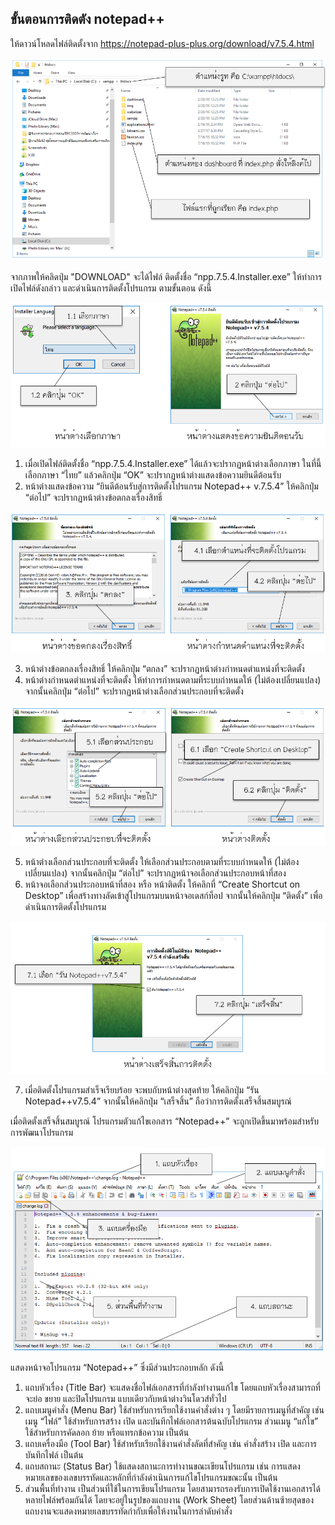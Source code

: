 ## ขั้นตอนการติดตัง notepad++

ให้ดาวน์โหลดไฟล์ติดตั้งจาก https://notepad-plus-plus.org/download/v7.5.4.html 

<img src=img/ch02_02.png>

จากภาพให้คลิดปุ่ม "DOWNLOAD" จะได้ไฟล์ ติดตั้งชื่อ “npp.7.5.4.Installer.exe” ให้ทำการเปิดไฟล์ดังกล่าว และดำเนินการติดตั้งโปรแกรม ตามขั้นตอน ดังนี้

<img src=img/ch02_06_1.png>

1. เมื่อเปิดไฟล์ติดตั้งชื่อ “npp.7.5.4.Installer.exe” ได้แล้วจะปรากฏหน้าต่างเลือกภาษา ในที่นี้เลือกภาษา “ไทย” แล้วคลิกปุ่ม “OK” จะปรากฏหน้าต่างแสดงข้อความยินดีต้อนรับ
2. หน้าต่างแสดงข้อความ “ยินดีต้อนรับสู่การติดตั้งโปรแกรม Notepad++ v.7.5.4” ให้คลิกปุ่ม “ต่อไป” จะปรากฏหน้าต่างข้อตกลงเรื่องสิทธิ์

<img src=img/ch02_06_2.png>

3. หน้าต่างข้อตกลงเรื่องสิทธิ์ ให้คลิกปุ่ม “ตกลง” จะปรากฏหน้าต่างกำหนดตำแหน่งที่จะติดตั้ง
4. หน้าต่างกำหนดตำแหน่งที่จะติดตั้ง ให้ทำการกำหนดตามที่ระบบกำหนดให้ (ไม่ต้องเปลี่ยนแปลง) จากนั้นคลิกปุ่ม “ต่อไป” จะปรากฏหน้าต่างเลือกส่วนประกอบที่จะติดตั้ง

<img src=img/ch02_06_3.png>

5. หน้าต่างเลือกส่วนประกอบที่จะติดตั้ง ให้เลือกส่วนประกอบตามที่ระบบกำหนดให้ (ไม่ต้องเปลี่ยนแปลง) จากนั้นคลิกปุ่ม “ต่อไป” จะปรากฏหน้าจอเลือกส่วนประกอบหน้าที่สอง
6. หน้าจอเลือกส่วนประกอบหน้าที่สอง หรือ หน้าติดตั้ง ให้คลิกที่ “Create Shortcut on Desktop” เพื่อสร้างทางลัดเข้าสู่โปรแกรมบนหน้าจอเดสก์ท็อป จากนั้นให้คลิกปุ่ม “ติดตั้ง” เพื่อดำเนินการติดตั้งโปรแกรม

<img src=img/ch02_06_4.png>

7. เมื่อติดตั้งโปรแกรมสำเร็จเรียบร้อย จะพบกับหน้าต่างสุดท้าย ให้คลิกปุ่ม “รัน Notepad++v7.5.4” จากนั้นให้คลิกปุ่ม “เสร็จสิ้น” ถือว่าการติดตั้งเสร็จสิ้นสมบูรณ์

เมื่อติดตั้งเสร็จสิ้นสมบูรณ์ โปรแกรมตัวแก้ไขเอกสาร “Notepad++” จะถูกเปิดขึ้นมาพร้อมสำหรับการพัฒนาโปรแกรม 

<img src=img/ch02_07.png>

แสดงหน้าจอโปรแกรม “Notepad++” ซึ่งมีส่วนประกอบหลัก ดังนี้
1. แถบหัวเรื่อง (Title Bar) จะแสดงชื่อไฟล์เอกสารที่กำลังทำงานแก้ไข โดยแถบหัวเรื่องสามารถที่จะย่อ ขยาย และปิดโปรแกรม แบบเดียวกับหน้าต่างวินโดวส์ทั่วไป
2. แถบเมนูคำสั่ง (Menu Bar) ใช้สำหรับการเรียกใช้งานคำสั่งต่าง ๆ โดยมีรายการเมนูที่สำคัญ เช่น เมนู “ไฟล์” ใช้สำหรับการสร้าง เปิด และบันทึกไฟล์เอกสารต้นฉบับโปรแกรม ส่วนเมนู “แก้ไข” ใช้สำหรับการคัดลอก ย้าย หรือแทรกข้อความ เป็นต้น
3. แถบเครื่องมือ (Tool Bar) ใช้สำหรับเรียกใช้งานคำสั่งลัดที่สำคัญ เช่น คำสั่งสร้าง เปิด และการบันทึกไฟล์ เป็นต้น
4. แถบสถานะ (Status Bar) ใช้แสดงสถานะการทำงานขณะเขียนโปรแกรม เช่น การแสดงหมายเลขของเลขบรรทัดและหลักที่กำลังดำเนินการแก้ไขโปรแกรมขณะนั้น เป็นต้น
5. ส่วนพื้นที่ทำงาน เป็นส่วนที่ใช้ในการเขียนโปรแกรม โดยสามารถรองรับการเปิดใช้งานเอกสารได้หลายไฟล์พร้อมกันได้ โดยจะอยู่ในรูปของแถบงาน (Work Sheet) โดยส่วนด้านซ้ายสุดของแถบงานจะแสดงหมายเลขบรรทัดกำกับเพื่อให้งานในการลำดับคำสั่ง